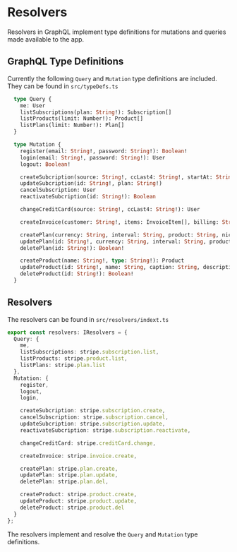 # Resolvers

Resolvers in GraphQL implement type definitions for mutations and queries made available to the app.

## GraphQL Type Definitions

Currently the following `Query` and `Mutation` type definitions are included.
They can be found in `src/typeDefs.ts`

```graphql
  type Query {
    me: User
    listSubscriptions(plan: String!): Subscription[]
    listProducts(limit: Number!): Product[]
    listPlans(limit: Number!): Plan[]
  }

  type Mutation {
    register(email: String!, password: String!): Boolean!
    login(email: String!, password: String!): User
    logout: Boolean!

    createSubcription(source: String!, ccLast4: String!, startAt: String): User
    updateSubcription(id: String!, plan: String!)
    cancelSubscription: User
    reactivateSubcription(id: String!): Boolean

    changeCreditCard(source: String!, ccLast4: String!): User

    createInvoice(customer: String!, items: InvoiceItem[], billing: String, days_until_due: Number): Boolean

    createPlan(currency: String, interval: String, product: String, nickname: String, amount: Number): Plan
    updatePlan(id: String!, currency: String, interval: String, product: String, nickname: String, amount: Number): Plan
    deletePlan(id: String!): Boolean!

    createProduct(name: String!, type: String!): Product
    updateProduct(id: String!, name: String, caption: String, description: String): Product
    deleteProduct(id: String!): Boolean!
  }
```

## Resolvers

The resolvers can be found in `src/resolvers/indext.ts`

```ts
export const resolvers: IResolvers = {
  Query: {
    me,
    listSubscriptions: stripe.subscription.list,
    listProducts: stripe.product.list,
    listPlans: stripe.plan.list
  },
  Mutation: {
    register,
    logout,
    login,

    createSubcription: stripe.subscription.create,
    cancelSubscription: stripe.subscription.cancel,
    updateSubcription: stripe.subscription.update,
    reactivateSubcription: stripe.subscription.reactivate,

    changeCreditCard: stripe.creditCard.change,

    createInvoice: stripe.invoice.create,

    createPlan: stripe.plan.create,
    updatePlan: stripe.plan.update,
    deletePlan: stripe.plan.del,

    createProduct: stripe.product.create,
    updateProduct: stripe.product.update,
    deleteProduct: stripe.product.del
  }
};
```

The resolvers implement and resolve the `Query` and `Mutation` type definitions.
